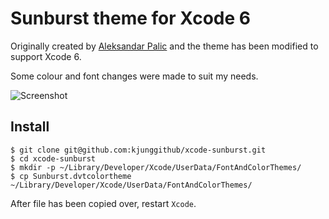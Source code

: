# Sunburst theme for Xcode 6

Originally created by [Aleksandar Palic](http://skripted.ruhoh.com/2012/11/23/sunburst-theme-for-apple-xcode/) and the theme has been modified to support Xcode 6. 

Some colour and font changes were made to suit my needs.

![Screenshot](https://cloud.githubusercontent.com/assets/2159304/4535584/7f399928-4db6-11e4-8c25-d361a803d757.png)

## Install
```shell
$ git clone git@github.com:kjunggithub/xcode-sunburst.git
$ cd xcode-sunburst
$ mkdir -p ~/Library/Developer/Xcode/UserData/FontAndColorThemes/
$ cp Sunburst.dvtcolortheme ~/Library/Developer/Xcode/UserData/FontAndColorThemes/
```

After file has been copied over, restart `Xcode`.